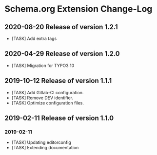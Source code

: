 # Schema.org Extension Change-Log

## 2020-08-20  Release of version 1.2.1

*	[TASK] Add extra tags



## 2020-04-29  Release of version 1.2.0

*	[TASK] Migration for TYPO3 10



## 2019-10-12  Release of version 1.1.1

*	[TASK] Add Gitlab-CI configuration.
*	[TASK] Remove DEV identifier.
*	[TASK] Optimize configuration files.



## 2019-02-11  Release of version 1.1.0

### 2019-02-11

*	[TASK] Updating editorconfig
*	[TASK] Extending documentation
